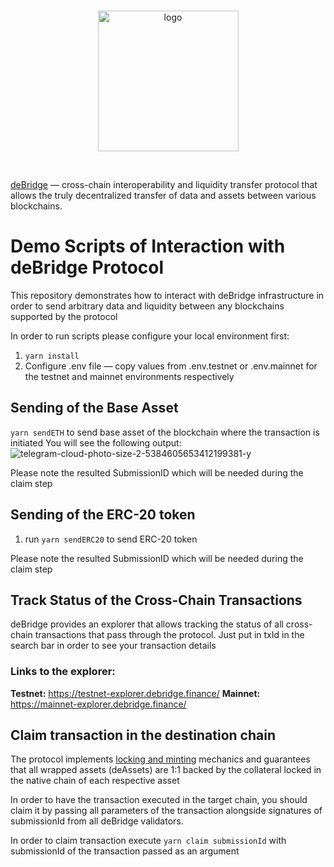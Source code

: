 <br/>
<p align="center">
<a href="https://debridge.finance/" target="_blank">
<img src="https://user-images.githubusercontent.com/10200871/137014801-40decb80-0595-4f0f-8ee5-f0f1ab5c0380.png" width="225" alt="logo">
</a>
</p>
<br/>

[deBridge](https://debridge.finance/) — cross-chain interoperability
 and liquidity transfer protocol that allows the truly decentralized transfer of data and assets between various blockchains.

# Demo Scripts of Interaction with deBridge Protocol

This repository demonstrates how to interact with deBridge infrastructure in order to send arbitrary data and liquidity between any blockchains supported by the protocol

In order to run scripts please configure your local environment first:

1. ```yarn install``` <br />
2. Configure .env file — copy values from .env.testnet or .env.mainnet for the testnet and mainnet environments respectively

## Sending of the Base Asset

```yarn sendETH``` to send base asset of the blockchain where the transaction is initiated
You will see the following output:
![telegram-cloud-photo-size-2-5384605653412199381-y](https://user-images.githubusercontent.com/10200871/148461193-b7039b8f-99f9-4d61-8fd8-69d08a44a566.jpg)

Please note  the resulted SubmissionID which will be needed during the claim step

## Sending of the ERC-20 token

1. run ```yarn sendERC20``` to send ERC-20 token

Please note  the resulted SubmissionID which will be needed during the claim step

## Track Status of the Cross-Chain Transactions
deBridge provides an explorer that allows tracking the status of all cross-chain transactions that pass through the protocol. Just put in txId in the search bar in order to see your transaction details

### Links to the explorer:
**Testnet:** https://testnet-explorer.debridge.finance/
**Mainnet:** https://mainnet-explorer.debridge.finance/

## Claim transaction in the destination chain
The protocol implements [locking and minting](https://docs.debridge.finance/the-core-protocol/protocol-overview#naming) mechanics and guarantees that all wrapped assets (deAssets) are 1:1 backed by the collateral locked in the native chain of each respective asset

In order to have the transaction executed in the target chain, you should claim it by passing all parameters of the transaction alongside signatures of submissionId from all deBridge validators. 

In order to claim transaction execute
```yarn claim submissionId``` with submissionId of the transaction passed as an argument
